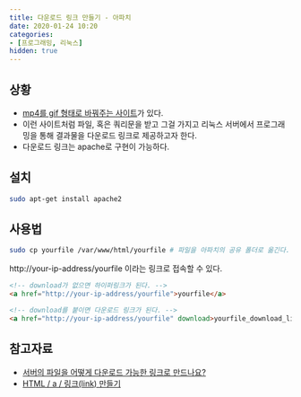 ```yaml
---
title: 다운로드 링크 만들기 - 아파치
date: 2020-01-24 10:20
categories:
- [프로그래밍, 리눅스]
hidden: true
---
```


## 상황
* [mp4를 gif 형태로 바꿔주는 사이트](https://ezgif.com/video-to-gif)가 있다.
* 이런 사이트처럼 파일, 혹은 쿼리문을 받고 그걸 가지고 리눅스 서버에서 프로그래밍을 통해 결과물을 다운로드 링크로 제공하고자 한다.
* 다운로드 링크는 apache로 구현이 가능하다.

## 설치
```bash
sudo apt-get install apache2
```

## 사용법
```bash
sudo cp yourfile /var/www/html/yourfile # 파일을 아파치의 공유 폴더로 옮긴다.
```
http://your-ip-address/yourfile 이라는 링크로 접속할 수 있다.


```html
<!-- download가 없으면 하이퍼링크가 된다. -->
<a href="http://your-ip-address/yourfile">yourfile</a>

<!-- download를 붙이면 다운로드 링크가 된다. -->
<a href="http://your-ip-address/yourfile" download>yourfile_download_link</a>
```

## 참고자료
* [서버의 파일을 어떻게 다운로드 가능한 링크로 만드나요?](https://stackoverflow.com/questions/10956587/how-to-create-a-downloadable-public-link-for-files-on-server)
* [HTML / a / 링크(link) 만들기](https://www.codingfactory.net/10231)
